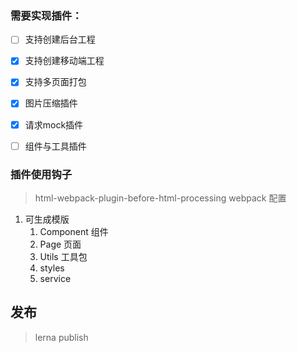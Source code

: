 
### 需要实现插件：
- [ ] 支持创建后台工程
- [X] 支持创建移动端工程
- [X] 支持多页面打包
- [X] 图片压缩插件
- [X] 请求mock插件
- [ ] 组件与工具插件


### 插件使用钩子
> html-webpack-plugin-before-html-processing
> webpack 配置

1. 可生成模版
   1. Component 组件
   2. Page 页面
   3. Utils 工具包
   4. styles
   5. service



## 发布
> lerna publish